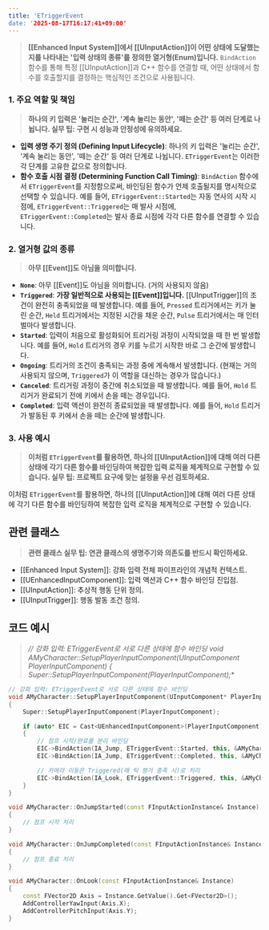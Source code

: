 ```yaml
---
title: 'ETriggerEvent
date: '2025-08-17T16:17:41+09:00'
---
```




> **[[Enhanced Input System]]에서 [[UInputAction]]이 어떤 상태에 도달했는지를 나타내는 '입력 상태의 종류'를 정의한 열거형(Enum)입니다.** `BindAction` 함수를 통해 특정 [[UInputAction]]과 C++ 함수를 연결할 때, 어떤 상태에서 함수를 호출할지를 결정하는 핵심적인 조건으로 사용됩니다.

### **1. 주요 역할 및 책임**
> **하나의 키 입력은 '눌리는 순간', '계속 눌리는 동안', '떼는 순간' 등 여러 단계로 나뉩니다. 실무 팁: 구현 시 성능과 안정성에 유의하세요.**
* **입력 생명 주기 정의 (Defining Input Lifecycle)**:
	하나의 키 입력은 '눌리는 순간', '계속 눌리는 동안', '떼는 순간' 등 여러 단계로 나뉩니다. `ETriggerEvent`는 이러한 각 단계를 고유한 값으로 정의합니다.
* **함수 호출 시점 결정 (Determining Function Call Timing)**:
	`BindAction` 함수에서 `ETriggerEvent`를 지정함으로써, 바인딩된 함수가 언제 호출될지를 명시적으로 선택할 수 있습니다. 예를 들어, `ETriggerEvent::Started`는 자동 연사의 시작 시점에, `ETriggerEvent::Triggered`는 매 발사 시점에, `ETriggerEvent::Completed`는 발사 종료 시점에 각각 다른 함수를 연결할 수 있습니다.

### **2. 열거형 값의 종류**
> **아무 [[Event]]도 아님을 의미합니다.**
* **`None`**:
	아무 [[Event]]도 아님을 의미합니다. (거의 사용되지 않음)
* **`Triggered`**:
	**가장 일반적으로 사용되는 [[Event]]입니다.** [[UInputTrigger]]의 조건이 완전히 충족되었을 때 발생합니다. 예를 들어, `Pressed` 트리거에서는 키가 눌린 순간, `Held` 트리거에서는 지정된 시간을 채운 순간, `Pulse` 트리거에서는 매 인터벌마다 발생합니다.
* **`Started`**:
	입력이 처음으로 활성화되어 트리거링 과정이 시작되었을 때 한 번 발생합니다. 예를 들어, `Hold` 트리거의 경우 키를 누르기 시작한 바로 그 순간에 발생합니다.
* **`Ongoing`**:
	트리거의 조건이 충족되는 과정 중에 계속해서 발생합니다. (현재는 거의 사용되지 않으며, `Triggered`가 이 역할을 대신하는 경우가 많습니다.)
* **`Canceled`**:
	트리거링 과정이 중간에 취소되었을 때 발생합니다. 예를 들어, `Hold` 트리거가 완료되기 전에 키에서 손을 떼는 경우입니다.
* **`Completed`**:
	입력 액션이 완전히 종료되었을 때 발생합니다. 예를 들어, `Hold` 트리거가 발동된 후 키에서 손을 떼는 순간에 발생합니다.

### **3. 사용 예시**
> **이처럼 `ETriggerEvent`를 활용하면, 하나의 [[UInputAction]]에 대해 여러 다른 상태에 각기 다른 함수를 바인딩하여 복잡한 입력 로직을 체계적으로 구현할 수 있습니다. 실무 팁: 프로젝트 요구에 맞는 설정을 우선 검토하세요.**

이처럼 `ETriggerEvent`를 활용하면, 하나의 [[UInputAction]]에 대해 여러 다른 상태에 각기 다른 함수를 바인딩하여 복잡한 입력 로직을 체계적으로 구현할 수 있습니다.

## 관련 클래스
> **관련 클래스 실무 팁: 연관 클래스의 생명주기와 의존도를 반드시 확인하세요.**
* [[Enhanced Input System]]:
	강화 입력 전체 파이프라인의 개념적 컨텍스트.
* [[UEnhancedInputComponent]]:
	입력 액션과 C++ 함수 바인딩 진입점.
* [[UInputAction]]:
	추상적 행동 단위 정의.
* [[UInputTrigger]]:
	행동 발동 조건 정의.

## 코드 예시
> **// 강화 입력: ETriggerEvent로 서로 다른 상태에 함수 바인딩 void AMyCharacter::SetupPlayerInputComponent(UInputComponent* PlayerInputComponent) { Super::SetupPlayerInputComponent(PlayerInputComponent);**
```cpp
// 강화 입력: ETriggerEvent로 서로 다른 상태에 함수 바인딩
void AMyCharacter::SetupPlayerInputComponent(UInputComponent* PlayerInputComponent)
{
    Super::SetupPlayerInputComponent(PlayerInputComponent);

    if (auto* EIC = Cast<UEnhancedInputComponent>(PlayerInputComponent))
    {
        // 점프 시작/완료를 분리 바인딩
        EIC->BindAction(IA_Jump, ETriggerEvent::Started, this, &AMyCharacter::OnJumpStarted);
        EIC->BindAction(IA_Jump, ETriggerEvent::Completed, this, &AMyCharacter::OnJumpCompleted);

        // 카메라 이동은 Triggered(매 틱 평가 충족 시)로 처리
        EIC->BindAction(IA_Look, ETriggerEvent::Triggered, this, &AMyCharacter::OnLook);
    }
}

void AMyCharacter::OnJumpStarted(const FInputActionInstance& Instance)
{
    // 점프 시작 처리
}

void AMyCharacter::OnJumpCompleted(const FInputActionInstance& Instance)
{
    // 점프 종료 처리
}

void AMyCharacter::OnLook(const FInputActionInstance& Instance)
{
    const FVector2D Axis = Instance.GetValue().Get<FVector2D>();
    AddControllerYawInput(Axis.X);
    AddControllerPitchInput(Axis.Y);
}
```
